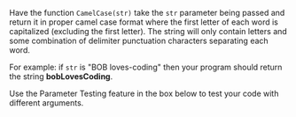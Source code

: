 Have the function ```CamelCase(str)``` take the ```str``` parameter being passed and return it in proper camel case format where the first letter of each word is capitalized (excluding the first letter). The string will only contain letters and some combination of delimiter punctuation characters separating each word.

For example: if ```str``` is "BOB loves-coding" then your program should return the string **bobLovesCoding**. 

Use the Parameter Testing feature in the box below to test your code with different arguments.
